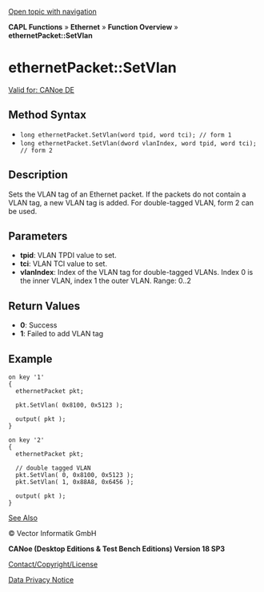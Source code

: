 [Open topic with navigation](../../../../../CANoeDEFamily.htm#Topics/CAPLFunctions/IP/Methods/CAPLfunctionSetVlan.md)

**CAPL Functions** » **Ethernet** » **Function Overview** » **ethernetPacket::SetVlan**

# ethernetPacket::SetVlan

[Valid for: CANoe DE](../../../Shared/FeatureAvailability.md)

## Method Syntax

- `long ethernetPacket.SetVlan(word tpid, word tci); // form 1`
- `long ethernetPacket.SetVlan(dword vlanIndex, word tpid, word tci); // form 2`

## Description

Sets the VLAN tag of an Ethernet packet. If the packets do not contain a VLAN tag, a new VLAN tag is added. For double-tagged VLAN, form 2 can be used.

## Parameters

- **tpid**: VLAN TPDI value to set.
- **tci**: VLAN TCI value to set.
- **vlanIndex**: Index of the VLAN tag for double-tagged VLANs. Index 0 is the inner VLAN, index 1 the outer VLAN. Range: 0..2

## Return Values

- **0**: Success
- **1**: Failed to add VLAN tag

## Example

```plaintext
on key '1'
{
  ethernetPacket pkt;

  pkt.SetVlan( 0x8100, 0x5123 );

  output( pkt );
}

on key '2'
{
  ethernetPacket pkt;

  // double tagged VLAN
  pkt.SetVlan( 0, 0x8100, 0x5123 );
  pkt.SetVlan( 1, 0x88A8, 0x6456 );

  output( pkt );
}
```

[See Also](javascript:void(0);)

© Vector Informatik GmbH

**CANoe (Desktop Editions & Test Bench Editions) Version 18 SP3**

[Contact/Copyright/License](../../../Shared/ContactCopyrightLicense.md)

[Data Privacy Notice](https://www.vector.com/int/en/company/get-info/privacy-policy/)

